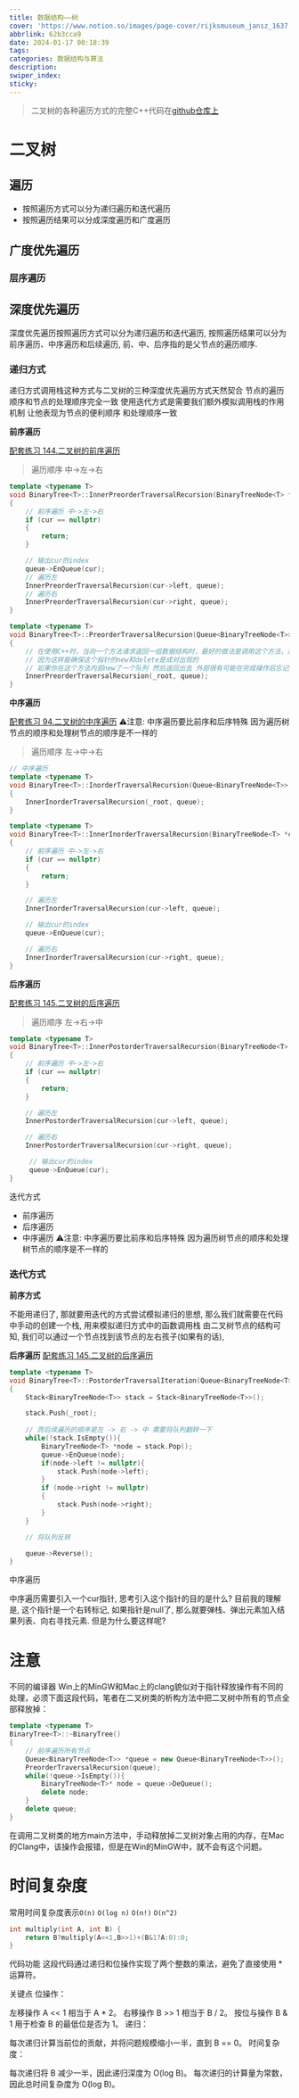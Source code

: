 ```yaml
---
title: 数据结构——树
cover: 'https://www.notion.so/images/page-cover/rijksmuseum_jansz_1637.jpg'
abbrlink: 62b3cca9
date: 2024-01-17 00:18:39
tags:
categories: 数据结构与算法
description:
swiper_index:
sticky:
---
```


> 二叉树的各种遍历方式的完整C++代码在[github仓库上](https://github.com/SoIncredible/programming-practice/blob/master/Code/CPP/Tree/BinaryTree/BinaryTree.h)
# 二叉树
## 遍历

- 按照遍历方式可以分为递归遍历和迭代遍历
- 按照遍历结果可以分成深度遍历和广度遍历

## 广度优先遍历

### 层序遍历

## 深度优先遍历

深度优先遍历按照遍历方式可以分为递归遍历和迭代遍历, 按照遍历结果可以分为前序遍历、中序遍历和后续遍历, 前、中、后序指的是父节点的遍历顺序.

### 递归方式

递归方式调用栈这种方式与二叉树的三种深度优先遍历方式天然契合 节点的遍历顺序和节点的处理顺序完全一致 
使用迭代方式是需要我们额外模拟调用栈的作用机制 让他表现为节点的便利顺序 和处理顺序一致

**前序遍历**

[配套练习 144.二叉树的前序遍历](https://leetcode.cn/problems/binary-tree-preorder-traversal/description/)
> 遍历顺序 中->左->右

```c++
template <typename T>
void BinaryTree<T>::InnerPreorderTraversalRecursion(BinaryTreeNode<T> *cur, Queue<BinaryTreeNode<T>> *queue)
{
    // 前序遍历 中->左->右
    if (cur == nullptr)
    {
        return;
    }

    // 输出cur的index
    queue->EnQueue(cur);
    // 遍历左
    InnerPreorderTraversalRecursion(cur->left, queue);
    // 遍历右
    InnerPreorderTraversalRecursion(cur->right, queue);
}

template <typename T>
void BinaryTree<T>::PreorderTraversalRecursion(Queue<BinaryTreeNode<T>> *queue)
{
    // 在使用C++时，当向一个方法请求返回一组数据结构时，最好的做法是调用这个方法，并向这个方法中传入用来存储结果的指针
    // 因为这样能确保这个指针的new和delete是成对出现的
    // 如果你在这个方法内部new了一个队列 然后返回出去 外部很有可能在完成操作后忘记对这个队列执行delete操作，这就造成内存泄漏了
    InnerPreorderTraversalRecursion(_root, queue);
}
```

**中序遍历**

[配套练习 94.二叉树的中序遍历](https://leetcode.cn/problems/binary-tree-inorder-traversal/description/)
⚠️注意: 中序遍历要比前序和后序特殊 因为遍历树节点的顺序和处理树节点的顺序是不一样的

> 遍历顺序 左->中->右

```c++
// 中序遍历
template <typename T>
void BinaryTree<T>::InorderTraversalRecursion(Queue<BinaryTreeNode<T>> *queue)
{
    InnerInorderTraversalRecursion(_root, queue);
}

template <typename T>
void BinaryTree<T>::InnerInorderTraversalRecursion(BinaryTreeNode<T> *cur, Queue<BinaryTreeNode<T>> *queue)
{
    // 前序遍历 中->左->右
    if (cur == nullptr)
    {
        return;
    }

    // 遍历左
    InnerInorderTraversalRecursion(cur->left, queue);

    // 输出cur的index
    queue->EnQueue(cur);

    // 遍历右
    InnerInorderTraversalRecursion(cur->right, queue);
}
```
**后序遍历**

[配套练习 145.二叉树的后序遍历](https://leetcode.cn/problems/binary-tree-postorder-traversal/description/)

> 遍历顺序 左->右->中
```c++
template <typename T>
void BinaryTree<T>::InnerPostorderTraversalRecursion(BinaryTreeNode<T> *cur, Queue<BinaryTreeNode<T>> *queue)
{
    // 前序遍历 中->左->右
    if (cur == nullptr)
    {
        return;
    }

    // 遍历左
    InnerPostorderTraversalRecursion(cur->left, queue);

    // 遍历右
    InnerPostorderTraversalRecursion(cur->right, queue);

     // 输出cur的index
     queue->EnQueue(cur);
}
```

迭代方式
- 前序遍历
- 后序遍历
- 中序遍历 ⚠️注意: 中序遍历要比前序和后序特殊 因为遍历树节点的顺序和处理树节点的顺序是不一样的


### 迭代方式

**前序方式**

不能用递归了, 那就要用迭代的方式尝试模拟递归的思想, 那么我们就需要在代码中手动的创建一个栈, 用来模拟递归方式中的函数调用栈
由二叉树节点的结构可知, 我们可以通过一个节点找到该节点的左右孩子(如果有的话), 


**后序遍历**
[配套练习 145.二叉树的后序遍历](https://leetcode.cn/problems/binary-tree-postorder-traversal/description/)

```c++
template <typename T>
void BinaryTree<T>::PostorderTraversalIteration(Queue<BinaryTreeNode<T>> *queue)
{
    Stack<BinaryTreeNode<T>> stack = Stack<BinaryTreeNode<T>>();

    stack.Push(_root);
    
    // 而后续遍历的顺序是左 -> 右 -> 中 需要将队列翻转一下
    while(!stack.IsEmpty()){
        BinaryTreeNode<T> *node = stack.Pop();
        queue->EnQueue(node);
        if(node->left != nullptr){
            stack.Push(node->left);
        }
        if (node->right != nullptr)
        {
            stack.Push(node->right);
        }
    }

    // 将队列反转

    queue->Reverse();
}

```

中序遍历

中序遍历需要引入一个cur指针, 思考引入这个指针的目的是什么? 目前我的理解是, 这个指针是一个右转标记, 如果指针是null了, 那么就要弹栈、弹出元素加入结果列表、向右寻找元素. 但是为什么要这样呢?


# 注意

不同的编译器 Win上的MinGW和Mac上的clang貌似对于指针释放操作有不同的处理，必须下面这段代码，笔者在二叉树类的析构方法中把二叉树中所有的节点全部释放掉：
```c++
template <typename T>
BinaryTree<T>::~BinaryTree()
{
    // 前序遍历所有节点
    Queue<BinaryTreeNode<T>> *queue = new Queue<BinaryTreeNode<T>>();
    PreorderTraversalRecursion(queue);
    while(!queue->IsEmpty()){
        BinaryTreeNode<T>* node = queue->DeQueue();
        delete node;
    }
    delete queue;
}
```
在调用二叉树类的地方main方法中，手动释放掉二叉树对象占用的内存，在Mac的Clang中，该操作会报错，但是在Win的MinGW中，就不会有这个问题。






# 时间复杂度

常用时间复杂度表示`O(n)` `O(log n)` `O(n!)` `O(n^2)`

```c++
int multiply(int A, int B) {
    return B?multiply(A<<1,B>>1)+(B&1?A:0):0;
}
```
代码功能
这段代码通过递归和位操作实现了两个整数的乘法，避免了直接使用 * 运算符。

关键点
位操作：

左移操作 A << 1 相当于 A * 2。
右移操作 B >> 1 相当于 B / 2。
按位与操作 B & 1 用于检查 B 的最低位是否为 1。
递归：

每次递归计算当前位的贡献，并将问题规模缩小一半，直到 B == 0。
时间复杂度：

每次递归将 B 减少一半，因此递归深度为 O(log B)。
每次递归的计算量为常数，因此总时间复杂度为 O(log B)。